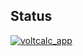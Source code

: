 ## Status

[![voltcalc_app](https://catalog.flipperzero.one/application/voltcalc_app/widget)](https://catalog.flipperzero.one/application/voltcalc_app/page)